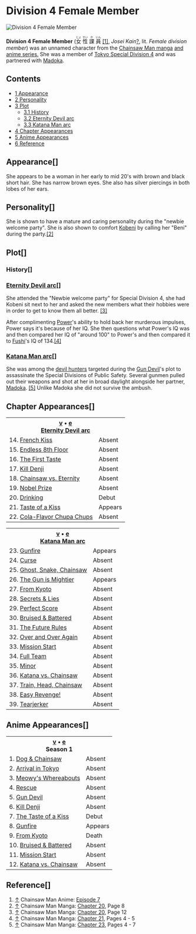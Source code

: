 # Division 4 Female Member

![Division 4 Female Member](https://static.wikia.nocookie.net/chainsaw-man/images/3/33/Female_Division_4_Member.png)

**Division 4 Female Member** (<ruby lang="ja"><rb>女</rb><rp> (</rp><rt>じょ</rt><rp>) </rp></ruby> <ruby lang="ja"><rb>性</rb><rp> (</rp><rt>せい</rt><rp>) </rp></ruby> <ruby lang="ja"><rb>課</rb><rp> (</rp><rt>か</rt><rp>) </rp></ruby> <ruby lang="ja"><rb>員</rb><rp> (</rp><rt>いん</rt><rp>) </rp></ruby> [\[1\]](#cite_note-Ep7end_credits-1), _Josei Kain_[?](http://en.wikipedia.org/wiki/Help:Installing_Japanese_character_sets "wikipedia:Help:Installing Japanese character sets"), lit. _Female division member_) was an unnamed character from the [Chainsaw Man manga](/wiki/Chainsaw_Man_(Manga) "Chainsaw Man (Manga)") [and anime series.](/wiki/Chainsaw_Man_(Anime) "Chainsaw Man (Anime)") She was a member of [Tokyo Special Division 4](/wiki/Tokyo_Special_Division_4 "Tokyo Special Division 4") and was partnered with [Madoka](/wiki/Madoka "Madoka").

## Contents

-   [1 Appearance](#Appearance)
-   [2 Personality](#Personality)
-   [3 Plot](#Plot)
    -   [3.1 History](#History)
    -   [3.2 Eternity Devil arc](#Eternity_Devil_arc)
    -   [3.3 Katana Man arc](#Katana_Man_arc)
-   [4 Chapter Appearances](#Chapter_Appearances)
-   [5 Anime Appearances](#Anime_Appearances)
-   [6 Reference](#Reference)

## Appearance\[[](https://auth.fandom.com/signin?redirect=https%3A%2F%2Fchainsaw-man.fandom.com%2Fwiki%2FDivision_4_Female_Member%3Fveaction%3Dedit%26section%3D1&uselang=en "Sign in to edit")\]

She appears to be a woman in her early to mid 20's with brown and black short hair. She has narrow brown eyes. She also has silver piercings in both lobes of her ears.

## Personality\[[](https://auth.fandom.com/signin?redirect=https%3A%2F%2Fchainsaw-man.fandom.com%2Fwiki%2FDivision_4_Female_Member%3Fveaction%3Dedit%26section%3D2&uselang=en "Sign in to edit")\]

She is shown to have a mature and caring personality during the "newbie welcome party". She is also shown to comfort [Kobeni](/wiki/Kobeni_Higashiyama "Kobeni Higashiyama") by calling her "Beni" during the party.[\[2\]](#cite_note-Ch20Pg8-2)

## Plot\[[](https://auth.fandom.com/signin?redirect=https%3A%2F%2Fchainsaw-man.fandom.com%2Fwiki%2FDivision_4_Female_Member%3Fveaction%3Dedit%26section%3D3&uselang=en "Sign in to edit")\]

### History\[[](https://auth.fandom.com/signin?redirect=https%3A%2F%2Fchainsaw-man.fandom.com%2Fwiki%2FDivision_4_Female_Member%3Fveaction%3Dedit%26section%3D4&uselang=en "Sign in to edit")\]

### [Eternity Devil arc](/wiki/Eternity_Devil_arc "Eternity Devil arc")\[[](https://auth.fandom.com/signin?redirect=https%3A%2F%2Fchainsaw-man.fandom.com%2Fwiki%2FDivision_4_Female_Member%3Fveaction%3Dedit%26section%3D5&uselang=en "Sign in to edit")\]

She attended the "Newbie welcome party" for Special Division 4, she had Kobeni sit next to her and asked the new members what their hobbies were in order to get to know them all better. [\[3\]](#cite_note-Ch20Pg12-3)

After complimenting [Power](/wiki/Power "Power")'s ability to hold back her murderous impulses, Power says it's because of her IQ. She then questions what Power's IQ was and then compared her IQ of "around 100" to Power's and then compared it to [Fushi](/wiki/Fushi "Fushi")'s IQ of 134.[\[4\]](#cite_note-Ch21Pg4_-_5-4)

### [Katana Man arc](/wiki/Katana_Man_arc "Katana Man arc")\[[](https://auth.fandom.com/signin?redirect=https%3A%2F%2Fchainsaw-man.fandom.com%2Fwiki%2FDivision_4_Female_Member%3Fveaction%3Dedit%26section%3D6&uselang=en "Sign in to edit")\]

She was among the [devil hunters](/wiki/Devil_Hunter "Devil Hunter") targeted during the [Gun Devil](/wiki/Gun_Devil "Gun Devil")'s plot to assassinate the Special Divisions of Public Safety. Several gunmen pulled out their weapons and shot at her in broad daylight alongside her partner, [Madoka](/wiki/Madoka "Madoka"). [\[5\]](#cite_note-Ch23Pg4_-_7-5) Unlike Madoka she did not survive the ambush.

## Chapter Appearances\[[](https://auth.fandom.com/signin?redirect=https%3A%2F%2Fchainsaw-man.fandom.com%2Fwiki%2FDivision_4_Female_Member%3Fveaction%3Dedit%26section%3D7&uselang=en "Sign in to edit")\]

<table><tbody><tr><th colspan="2"><span><a href="/wiki/Template:Appearance/Eternity_Devil_Arc" title="Template:Appearance/Eternity Devil Arc"><span title="View this template">v</span></a>&nbsp;<span>•</span>&nbsp;<a target="_blank" rel="noreferrer noopener" href="https://chainsaw-man.fandom.com/wiki/Template:Appearance/Eternity_Devil_Arc?action=edit"><span title="You can edit this template. Please use the preview button before saving.">e</span></a></span><center><a href="/wiki/Eternity_Devil_arc" title="Eternity Devil arc"><span>Eternity Devil arc</span></a></center></th></tr><tr><td>14. <a href="/wiki/Chapter_14" title="Chapter 14">French Kiss</a></td><td><span>Absent</span></td></tr><tr><td>15. <a href="/wiki/Chapter_15" title="Chapter 15">Endless 8th Floor</a></td><td><span>Absent</span></td></tr><tr><td>16. <a href="/wiki/Chapter_16" title="Chapter 16">The First Taste</a></td><td><span>Absent</span></td></tr><tr><td>17. <a href="/wiki/Chapter_17" title="Chapter 17">Kill Denji</a></td><td><span>Absent</span></td></tr><tr><td>18. <a href="/wiki/Chapter_18" title="Chapter 18">Chainsaw vs. Eternity</a></td><td><span>Absent</span></td></tr><tr><td>19. <a href="/wiki/Chapter_19" title="Chapter 19">Nobel Prize</a></td><td><span>Absent</span></td></tr><tr><td>20. <a href="/wiki/Chapter_20" title="Chapter 20">Drinking</a></td><td><span>Debut</span></td></tr><tr><td>21. <a href="/wiki/Chapter_21" title="Chapter 21">Taste of a Kiss</a></td><td><span>Appears</span></td></tr><tr><td>22. <a href="/wiki/Chapter_22" title="Chapter 22">Cola-Flavor Chupa Chups</a></td><td><span>Absent</span></td></tr></tbody></table>

<table><tbody><tr><th colspan="2"><span><a href="/wiki/Template:Appearance/Katana_Man_Arc" title="Template:Appearance/Katana Man Arc"><span title="View this template">v</span></a>&nbsp;<span>•</span>&nbsp;<a target="_blank" rel="noreferrer noopener" href="https://chainsaw-man.fandom.com/wiki/Template:Appearance/Katana_Man_Arc?action=edit"><span title="You can edit this template. Please use the preview button before saving.">e</span></a></span><center><a href="/wiki/Katana_Man_arc" title="Katana Man arc"><span>Katana Man arc</span></a></center></th></tr><tr><td>23. <a href="/wiki/Chapter_23" title="Chapter 23">Gunfire</a></td><td><span>Appears</span></td></tr><tr><td>24. <a href="/wiki/Chapter_24" title="Chapter 24">Curse</a></td><td><span>Absent</span></td></tr><tr><td>25. <a href="/wiki/Chapter_25" title="Chapter 25">Ghost, Snake, Chainsaw</a></td><td><span>Absent</span></td></tr><tr><td>26. <a href="/wiki/Chapter_26" title="Chapter 26">The Gun is Mightier</a></td><td><span>Appears</span></td></tr><tr><td>27. <a href="/wiki/Chapter_27" title="Chapter 27">From Kyoto</a></td><td><span>Absent</span></td></tr><tr><td>28. <a href="/wiki/Chapter_28" title="Chapter 28">Secrets &amp; Lies</a></td><td><span>Absent</span></td></tr><tr><td>29. <a href="/wiki/Chapter_29" title="Chapter 29">Perfect Score</a></td><td><span>Absent</span></td></tr><tr><td>30. <a href="/wiki/Chapter_30" title="Chapter 30">Bruised &amp; Battered</a></td><td><span>Absent</span></td></tr><tr><td>31. <a href="/wiki/Chapter_31" title="Chapter 31">The Future Rules</a></td><td><span>Absent</span></td></tr><tr><td>32. <a href="/wiki/Chapter_32" title="Chapter 32">Over and Over Again</a></td><td><span>Absent</span></td></tr><tr><td>33. <a href="/wiki/Chapter_33" title="Chapter 33">Mission Start</a></td><td><span>Absent</span></td></tr><tr><td>34. <a href="/wiki/Chapter_34" title="Chapter 34">Full Team</a></td><td><span>Absent</span></td></tr><tr><td>35. <a href="/wiki/Chapter_35" title="Chapter 35">Minor</a></td><td><span>Absent</span></td></tr><tr><td>36. <a href="/wiki/Chapter_36" title="Chapter 36">Katana vs. Chainsaw</a></td><td><span>Absent</span></td></tr><tr><td>37. <a href="/wiki/Chapter_37" title="Chapter 37">Train, Head, Chainsaw</a></td><td><span>Absent</span></td></tr><tr><td>38. <a href="/wiki/Chapter_38" title="Chapter 38">Easy Revenge!</a></td><td><span>Absent</span></td></tr><tr><td>39. <a href="/wiki/Chapter_39" title="Chapter 39">Tearjerker</a></td><td><span>Absent</span></td></tr></tbody></table>

## Anime Appearances\[[](https://auth.fandom.com/signin?redirect=https%3A%2F%2Fchainsaw-man.fandom.com%2Fwiki%2FDivision_4_Female_Member%3Fveaction%3Dedit%26section%3D8&uselang=en "Sign in to edit")\]

<table><tbody><tr><th colspan="2"><span><a href="/wiki/Template:Appearance/Season_1" title="Template:Appearance/Season 1"><span title="View this template">v</span></a>&nbsp;<span>•</span>&nbsp;<a target="_blank" rel="noreferrer noopener" href="https://chainsaw-man.fandom.com/wiki/Template:Appearance/Season_1?action=edit"><span title="You can edit this template. Please use the preview button before saving.">e</span></a></span><center><span title="Season 1 (page does not exist)" data-uncrawlable-url="L3dpa2kvU2Vhc29uXzE/YWN0aW9uPWVkaXQmcmVkbGluaz0x"><span>Season 1</span></span></center></th></tr><tr><td>1. <a href="/wiki/Episode_1" title="Episode 1">Dog &amp; Chainsaw</a></td><td><span>Absent</span></td></tr><tr><td>2. <a href="/wiki/Episode_2" title="Episode 2">Arrival in Tokyo</a></td><td><span>Absent</span></td></tr><tr><td>3. <a href="/wiki/Episode_3" title="Episode 3">Meowy's Whereabouts</a></td><td><span>Absent</span></td></tr><tr><td>4. <a href="/wiki/Episode_4" title="Episode 4">Rescue</a></td><td><span>Absent</span></td></tr><tr><td>5. <a href="/wiki/Episode_5" title="Episode 5">Gun Devil</a></td><td><span>Absent</span></td></tr><tr><td>6. <a href="/wiki/Episode_6" title="Episode 6">Kill Denji</a></td><td><span>Absent</span></td></tr><tr><td>7. <a href="/wiki/Episode_7" title="Episode 7">The Taste of a Kiss</a></td><td><span>Debut</span></td></tr><tr><td>8. <a href="/wiki/Episode_8" title="Episode 8">Gunfire</a></td><td><span>Appears</span></td></tr><tr><td>9. <a href="/wiki/Episode_9" title="Episode 9">From Kyoto</a></td><td><span>Death</span></td></tr><tr><td>10. <a href="/wiki/Episode_10" title="Episode 10">Bruised &amp; Battered</a></td><td><span>Absent</span></td></tr><tr><td>11. <a href="/wiki/Episode_11" title="Episode 11">Mission Start</a></td><td><span>Absent</span></td></tr><tr><td>12. <a href="/wiki/Episode_12" title="Episode 12">Katana vs. Chainsaw</a></td><td><span>Absent</span></td></tr></tbody></table>

## Reference\[[](https://auth.fandom.com/signin?redirect=https%3A%2F%2Fchainsaw-man.fandom.com%2Fwiki%2FDivision_4_Female_Member%3Fveaction%3Dedit%26section%3D9&uselang=en "Sign in to edit")\]

1.  [↑](#cite_ref-Ep7end_credits_1-0) Chainsaw Man Anime: [Episode 7](/wiki/Episode_7 "Episode 7")
2.  [↑](#cite_ref-Ch20Pg8_2-0) Chainsaw Man Manga: [Chapter 20](/wiki/Chapter_20 "Chapter 20"), Page 8
3.  [↑](#cite_ref-Ch20Pg12_3-0) Chainsaw Man Manga: [Chapter 20](/wiki/Chapter_20 "Chapter 20"), Page 12
4.  [↑](#cite_ref-Ch21Pg4_-_5_4-0) Chainsaw Man Manga: [Chapter 21](/wiki/Chapter_21 "Chapter 21"), Pages 4 - 5
5.  [↑](#cite_ref-Ch23Pg4_-_7_5-0) Chainsaw Man Manga: [Chapter 23](/wiki/Chapter_23 "Chapter 23"), Pages 4 - 7